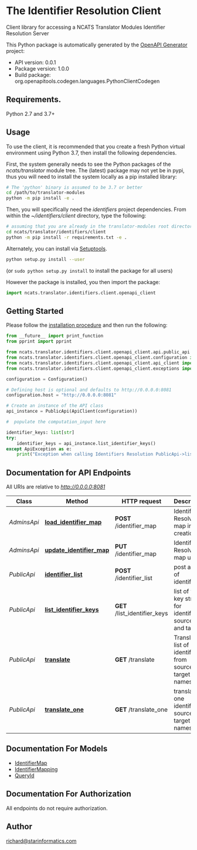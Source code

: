 # The Identifier Resolution Client

Client library for accessing a NCATS Translator Modules Identifier Resolution Server

This Python package is automatically generated by the [OpenAPI Generator](https://openapi-generator.tech) project:

- API version: 0.0.1
- Package version: 1.0.0
- Build package: org.openapitools.codegen.languages.PythonClientCodegen

## Requirements.

Python 2.7 and 3.7+

## Usage

To use the client, it is recommended that you create a fresh Python virtual environment using Python 3.7, then
install the following dependencies.
 
First, the system generally needs to see the Python packages of the *ncats/translator* module tree. The (latest) 
package may not yet be in pypi, thus you will need to install the system locally as a pip installed library:

```bash
# The 'python' binary is assumed to be 3.7 or better
cd /path/to/translator-modules
python -m pip install -e .
```

Then,  you will specifically need the *identifiers* project dependencies. From within the *~/identifiers/client* 
directory, type the following:

```bash
# assuming that you are already in the translator-modules root directory
cd ncats/translator/identifiers/client
python -m pip install -r requirements.txt -e .
```

Alternately, you can install via [Setuptools](http://pypi.python.org/pypi/setuptools).

```sh
python setup.py install --user
```
(or `sudo python setup.py install` to install the package for all users)

However the package is installed, you then import the package:
```python
import ncats.translator.identifiers.client.openapi_client
```

## Getting Started

Please follow the [installation procedure](#installation--usage) and then run the following:

```python
from __future__ import print_function
from pprint import pprint

from ncats.translator.identifiers.client.openapi_client.api.public_api import PublicApi
from ncats.translator.identifiers.client.openapi_client.configuration import Configuration
from ncats.translator.identifiers.client.openapi_client.api_client import ApiClient
from ncats.translator.identifiers.client.openapi_client.exceptions import ApiException

configuration = Configuration()

# Defining host is optional and defaults to http://0.0.0.0:8081
configuration.host = "http://0.0.0.0:8081"

# Create an instance of the API class
api_instance = PublicApi(ApiClient(configuration))

#  populate the computation_input here

identifier_keys: list[str]
try:
    identifier_keys = api_instance.list_identifier_keys()
except ApiException as e:
    print("Exception when calling Identifiers Resolution PublicApi->list_identifier_keys: %s\n" % e)

```

## Documentation for API Endpoints

All URIs are relative to *http://0.0.0.0:8081*

Class | Method | HTTP request | Description
------------ | ------------- | ------------- | -------------
*AdminsApi* | [**load_identifier_map**](docs/AdminsApi.md#load_identifier_map) | **POST** /identifier_map | Identifier Resolver map initial creation
*AdminsApi* | [**update_identifier_map**](docs/AdminsApi.md#update_identifier_map) | **PUT** /identifier_map | Identifier Resolver map update
*PublicApi* | [**identifier_list**](docs/PublicApi.md#identifier_list) | **POST** /identifier_list | post a list of identifiers
*PublicApi* | [**list_identifier_keys**](docs/PublicApi.md#list_identifier_keys) | **GET** /list_identifier_keys | list of valid key strings for identifier sources and targets
*PublicApi* | [**translate**](docs/PublicApi.md#translate) | **GET** /translate | Translates list of identifiers from source to target namespace 
*PublicApi* | [**translate_one**](docs/PublicApi.md#translate_one) | **GET** /translate_one | translates one identifier source to target namespace


## Documentation For Models

 - [IdentifierMap](docs/IdentifierMap.md)
 - [IdentifierMapping](docs/IdentifierMapping.md)
 - [QueryId](docs/QueryId.md)


## Documentation For Authorization

 All endpoints do not require authorization.

## Author

richard@starinformatics.com
